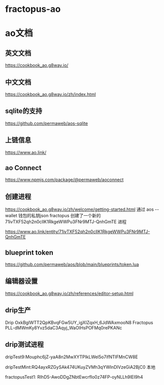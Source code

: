 # fractopus-ao

# ao文档

## 英文文档
https://cookbook_ao.g8way.io/

## 中文文档
https://cookbook_ao.g8way.io/zh/index.html

## sqlite的支持
https://github.com/permaweb/aos-sqlite

## 上链信息
https://www.ao.link/

## ao Connect

https://www.npmjs.com/package/@permaweb/aoconnect


## 创建进程
https://cookbook_ao.g8way.io/zh/welcome/getting-started.html
通过 aos --wallet 钱包的私钥json fractopus 创建了一个新的    71ivTXF52qh2n0cllK1RkgeWWPu3FNr9MTJ-QnhGmTE 进程

https://www.ao.link/entity/71ivTXF52qh2n0cllK1RkgeWWPu3FNr9MTJ-QnhGmTE

## blueprint token
https://github.com/permaweb/aos/blob/main/blueprints/token.lua

## 编辑器设置
https://cookbook_ao.g8way.io/zh/references/editor-setup.html


## drip生产
Drip OxkBgIWTT2QpKBvqFGw5UY_igXIZqxH_6JdWAxmooN8
Fractopus PLL-dMWmKy8Yvz5daC3Aqyj_WaOIHsPOFMq0rePKANc


## drip测试进程

dripTest9:Mouphc6jZ-yaA8n2MwXYTPIkLWel5o7ifNTIFMnCW8E

dripTestMint:RQ4ayxRZGySAk474UKuyZVMh3qYWInDlVzeGiA2BjC0 本地

fractopusTest1: RIhD5-AwoDDgZNbtEwcrfIo0z74FP-oyNLLh9lEI9h4
